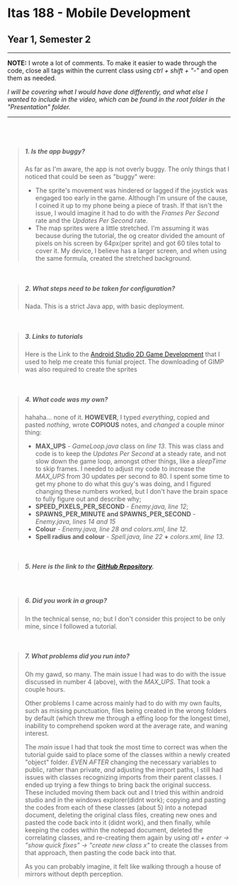 
# Itas 188 - Mobile Development
## Year 1, Semester 2

***

**NOTE:** I wrote a lot of comments. To make it easier to wade through the code, close all tags within the current class using _ctrl + shift + "-"_ and open them as needed. 

_I will be covering what I would have done differently, and what else I wanted to include in the video, which can be found in the root folder in the "Presentation" folder._



***

<br>
<br>

> ##### 1. **Is the app buggy?**
>As far as I'm aware, the app is not overly buggy. The only things that I noticed that 
could be seen as "buggy" were: 
> -  The sprite's movement was hindered or lagged if the joystick was engaged too early in the game.
Although I'm unsure of the cause, I coined it up to my phone being a piece of trash. If that isn't the issue, I would imagine it had to do with the _Frames Per Second_ rate and the _Updates Per Second_ rate.
> - The map sprites were a little stretched. I'm assuming it was because during the tutorial, the og creator divided the amount of pixels on his screen by 64px(per sprite) and got 60 tiles total to cover it. My device, I believe has a larger screen, and when using the same formula, created the stretched background. 

<br>

>##### 2. **What steps need to be taken for configuration?**
>Nada. This is a strict Java app, with basic deployment. 

<br>

>##### 3. **Links to tutorials**
> Here is the Link to the [Android Studio 2D Game Development](https://www.youtube.com/watch?v=joO-0w0qd7k&list=PL2EfDMM6n_LYJdzaOQ5jZZ3Dj5L4tbAuM&index=2) that I used to help me create this funial project.
> The downloading of GIMP was also required to create the sprites

<br>

>##### 4. What code was my own?
> hahaha... none of it. **HOWEVER**, I typed _everything_, copied and pasted _nothing_, wrote **COPIOUS** notes, and _changed_ a couple minor thing: 
> - **MAX_UPS** - _GameLoop.java_ class on _line 13_. 
>This was class and code is to keep the _Updates Per Second_ at a steady rate, and not slow down the game loop, amongst other things, like a _sleepTime_ to skip frames. I needed to adjust my code to increase the _MAX_UPS_ from 30 updates per second to 80. I spent some time to get my phone to do what this guy's was doing, and I figured changing these numbers worked, but I don't have the brain space to fully figure out and describe why;
> - **SPEED_PIXELS_PER_SECOND** - _Enemy.java, line 12_; 
> - **SPAWNS_PER_MINUTE and SPAWNS_PER_SECOND** - _Enemy.java, lines 14 and 15_
> - **Colour** - _Enemy.java, line 28 and colors.xml, line 12_.
> - **Spell radius and colour** - _Spell.java, line 22_ **+** _colors.xml, line 13_.
<br>

>##### 5. Here is the link to the [GitHub Repository](https://github.com/Iteru/Itas188_FinalProject).

<br>

>##### 6. Did you work in a group?
>In the technical sense, no; but I don't consider this project to be only mine, since I followed a tutorial.

<br>

>##### 7. What problems did you run into?
>Oh my gawd, so many. The main issue I had was to do with the issue discussed in number 4 (above), with the _MAX_UPS_. That took a couple hours. 
>
>Other problems I came across mainly had to do with my own faults, such as missing punctuation, files being created in the wrong folders by default (which threw me through a effing loop for the longest time), inability to comprehend spoken word at the average rate, and waning interest. 
>
>The _main_ issue I had that took the most time to correct was when the tutorial guide said to place some of the classes within a newly created "object" folder. _EVEN AFTER_ changing the necessary variables to public, rather than private, _and_ adjusting the import paths, I still had issues with classes recognizing imports from their parent classes. I ended up trying a few things to bring back the original success. These included moving them back out and I tried this within android studio and in the windows explorer(didnt work); copying and pasting the codes from each of these classes (about 5) into a notepad document, deleting the original class files, creating new ones and pasted the code back into it (didnt work), and then finally, while keeping the codes within the notepad document, deleted the correlating classes, and re-creating them again by using _atl + enter -> "show quick fixes" -> "create new class x"_ to create the classes from that approach, then pasting the code back into that.
>
>As you can probably imagine, it felt like walking through a house of mirrors without depth perception. 


